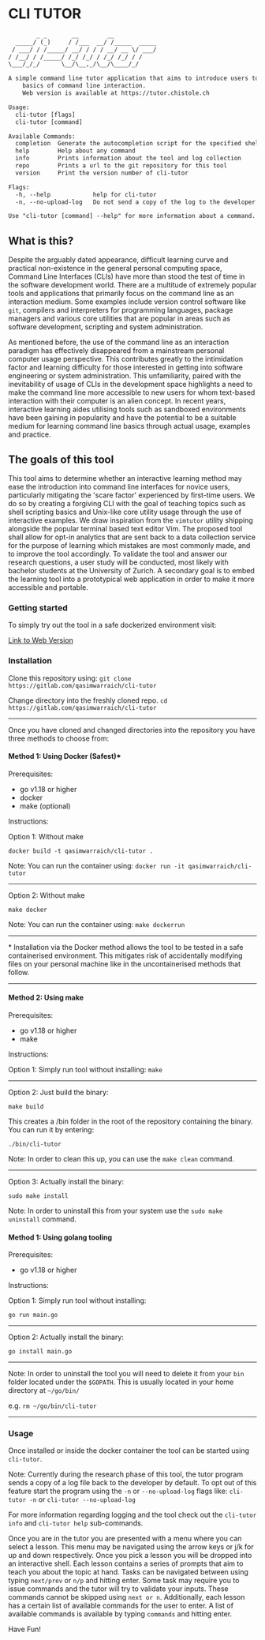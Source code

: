 
# CLI TUTOR

```txt
        _ _       __        __
  _____/ (_)     / /___  __/ /_____  _____
 / ___/ / /_____/ __/ / / / __/ __ \/ ___/
/ /__/ / /_____/ /_/ /_/ / /_/ /_/ / /
\___/_/_/      \__/\__,_/\__/\____/_/

A simple command line tutor application that aims to introduce users to the
    basics of command line interaction.
    Web version is available at https://tutor.chistole.ch

Usage:
  cli-tutor [flags]
  cli-tutor [command]

Available Commands:
  completion  Generate the autocompletion script for the specified shell
  help        Help about any command
  info        Prints information about the tool and log collection
  repo        Prints a url to the git repository for this tool
  version     Print the version number of cli-tutor

Flags:
  -h, --help            help for cli-tutor
  -n, --no-upload-log   Do not send a copy of the log to the developer

Use "cli-tutor [command] --help" for more information about a command.
```

## What is this?

Despite the arguably dated appearance, difficult learning curve and practical
non-existence in the general personal computing space, Command Line Interfaces
(CLIs) have more than stood the test of time in the software development world.
There are a multitude of extremely popular tools and applications that
primarily focus on the command line as an interaction medium. Some examples
include version control software like `git`, compilers and interpreters for
programming languages, package managers and various core utilities that are
popular in areas such as software development, scripting and system
administration.

As mentioned before, the use of the command line as an interaction paradigm has
effectively disappeared from a mainstream personal computer usage perspective.
This contributes greatly to the intimidation factor and learning difficulty for
those interested in getting into software engineering or system administration.
This unfamiliarity, paired with the inevitability of usage of CLIs in the
development space highlights a need to make the command line more accessible to
new users for whom text-based interaction with their computer is an alien
concept. In recent years, interactive learning aides utilising tools such as
sandboxed environments have been gaining in popularity and have the potential
to be a suitable medium for learning command line basics through actual usage,
examples and practice.

## The goals of this tool

This tool aims to determine whether an interactive learning method may ease
the introduction into command line interfaces for novice users, particularly
mitigating the 'scare factor' experienced by first-time users. We do so by
creating a forgiving CLI with the goal of teaching topics such as shell
scripting basics and Unix-like core utility usage through the use of
interactive examples. We draw inspiration from the `vimtutor` utility shipping
alongside the popular terminal based text editor Vim. The proposed tool shall
allow for opt-in analytics that are sent back to a data collection service for
the purpose of learning which mistakes are most commonly made, and to improve
the tool accordingly. To validate the tool and answer our research questions, a
user study will be conducted, most likely with bachelor students at the
University of Zurich. A secondary goal is to embed the learning tool into a
prototypical web application in order to make it more accessible and portable.

### Getting started

To simply try out the tool in a safe dockerized environment visit:

[Link to Web Version](https://tutor.chistole.ch)

### Installation

Clone this repository using:
`git clone https://gitlab.com/qasimwarraich/cli-tutor`

Change directory into the freshly cloned repo.
`cd https://gitlab.com/qasimwarraich/cli-tutor`

 ---

Once you have cloned and changed directories into the repository you have three
methods to choose from:

#### Method 1: Using Docker (Safest)*

Prerequisites:

- go v1.18 or higher
- docker
- make (optional)

Instructions:

Option 1: Without make

`docker build -t qasimwarraich/cli-tutor .`

Note: You can run the container using:
`docker run -it qasimwarraich/cli-tutor`

---

Option 2: Without make

`make docker`

Note: You can run the container using:
`make dockerrun`

---

\* Installation via the Docker method allows the tool to be tested in a safe
containerised environment. This mitigates risk of accidentally modifying files
on your personal machine like in the uncontainerised methods that follow.

--- 

#### Method 2: Using make

Prerequisites:

- go v1.18 or higher
- make

Instructions:

Option 1: Simply run tool without installing:
`make`

---

Option 2: Just build the binary:

`make build`

This creates a /bin folder in the root of the repository containing the binary.
You can run it by entering:

`./bin/cli-tutor`

Note: In order to clean this up, you can use the `make clean` command.

--- 

Option 3: Actually install the binary:

`sudo make install`

Note: In order to uninstall this from your system use the `sudo make uninstall` command.


####  Method 1: Using golang tooling

Prerequisites:

- go v1.18 or higher

Instructions:

Option 1: Simply run tool without installing:

`go run main.go`
___
Option 2: Actually install the binary:

`go install main.go`
___
Note: In order to uninstall the tool you will need to delete it from your `bin`
folder located under the `$GOPATH`. This is usually located in your home
directory at `~/go/bin/`

e.g. `rm ~/go/bin/cli-tutor`
___

### Usage

Once installed or inside the docker container the tool can be started using `cli-tutor`. 

Note: Currently during the research phase of this tool, the tutor program sends
a copy of a log file back to the developer by default. To opt out of this
feature start the program using the `-n` or `--no-upload-log` flags like:
`cli-tutor -n` or `cli-tutor --no-upload-log`

For more information regarding logging and the tool check out the `cli-tutor
info` and `cli-tutor help` sub-commands.

Once you are in the tutor you are presented with a menu where you can select a
lesson. This menu may be navigated using the arrow keys or j/k for up and down
respectively. Once you pick a lesson you will be dropped into an interactive
shell. Each lesson contains a series of prompts that aim to teach you about the
topic at hand. Tasks can be navigated between using typing `next/prev` or `n/p`
and hitting enter. Some task may require you to issue commands and the tutor
will try to validate your inputs. These commands cannot be skipped using `next
or n`. Additionally, each lesson has a certain list of available commands for
the user to enter. A list of available commands is available by typing
`commands` and hitting enter.


Have Fun!
